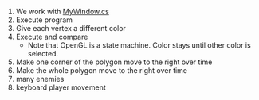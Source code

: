 1. We work with [MyWindow.cs](MyWindow.cs)
1. Execute program
1. Give each vertex a different color
1. Execute and compare
	+ Note that OpenGL is a state machine. Color stays until other color is selected.
1. Make one corner of the polygon move to the right over time
1. Make the whole polygon move to the right over time
1. many enemies
1. keyboard player movement
